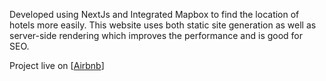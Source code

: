 Developed using NextJs and Integrated Mapbox to find the location of hotels more easily. This website uses both static site generation as well as server-side rendering which improves the performance and is good for SEO.

Project live on [[Airbnb](https://airbnb.divyanshukaushik.in)]
